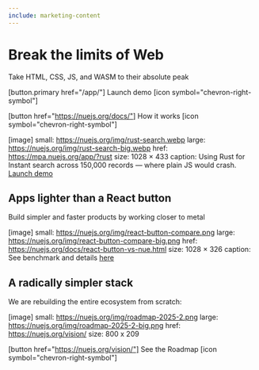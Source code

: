 ```yaml
---
include: marketing-content
---
```


# Break the limits of Web
Take HTML, CSS, JS, and WASM to their absolute peak


[button.primary href="/app/"]
  Launch demo [icon symbol="chevron-right-symbol"]

[button href="https://nuejs.org/docs/"]
  How it works [icon symbol="chevron-right-symbol"]

[image]
  small: https://nuejs.org/img/rust-search.webp
  large: https://nuejs.org/img/rust-search-big.webp
  href: https://mpa.nuejs.org/app/?rust
  size: 1028 × 433
  caption: Using Rust for Instant search across 150,000 records — where plain JS would crash. [Launch demo](https://mpa.nuejs.org/app/?rust)



## Apps lighter than a React button
Build simpler and faster products by working closer to metal

[image]
  small: https://nuejs.org/img/react-button-compare.png
  large: https://nuejs.org/img/react-button-compare-big.png
  href: https://nuejs.org/docs/react-button-vs-nue.html
  size: 1028 × 326
  caption: See benchmark and details [here](https://nuejs.org/docs/react-button-vs-nue.html)



## A radically simpler stack
We are rebuilding the entire ecosystem from scratch:

[image]
  small: https://nuejs.org/img/roadmap-2025-2.png
  large: https://nuejs.org/img/roadmap-2025-2-big.png
  href: https://nuejs.org/vision/
  size: 800 x 209

[button href="https://nuejs.org/vision/"]
  See the Roadmap [icon symbol="chevron-right-symbol"]
